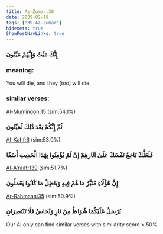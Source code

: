 ```yaml
---
title: Az-Zumar:30
date: 2009-02-19
tags: ["39.Az-Zumar"]
hidemeta: true 
ShowPostNavLinks: true 
---
```

### إِنَّكَ مَيِّتٌ وَإِنَّهُمْ مَيِّتُونَ
### meaning: 
You will die, and they [too] will die.
### similar verses: 

[Al-Muminoon:15](/23/15) (sim:54.1%)

### ثُمَّ إِنَّكُمْ بَعْدَ ذَٰلِكَ لَمَيِّتُونَ

[Al-Kahf:6](/18/6) (sim:53.0%)

### فَلَعَلَّكَ بَاخِعٌ نَفْسَكَ عَلَىٰ آثَارِهِمْ إِنْ لَمْ يُؤْمِنُوا بِهَٰذَا الْحَدِيثِ أَسَفًا

[Al-A'raaf:139](/7/139) (sim:51.7%)

### إِنَّ هَٰؤُلَاءِ مُتَبَّرٌ مَا هُمْ فِيهِ وَبَاطِلٌ مَا كَانُوا يَعْمَلُونَ

[Ar-Rahmaan:35](/55/35) (sim:50.9%)

### يُرْسَلُ عَلَيْكُمَا شُوَاظٌ مِنْ نَارٍ وَنُحَاسٌ فَلَا تَنْتَصِرَانِ

Our AI only can find similar verses with similarity score > 50% 
